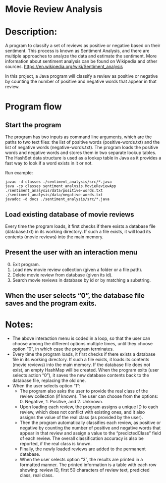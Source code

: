 # Movie Review Analysis

# Description:
A program to classify a set of reviews as positive or negative based on their sentiment. This process is known as Sentiment Analysis, and there are multiple approaches to analyze the data and estimate the sentiment. More information about sentiment analysis can be found on Wikipedia and other sources.
https://en.wikipedia.org/wiki/Sentiment_analysis 

In this project, a Java program will classify a review as positive or negative by counting the number of positive and negative words that appear in that review.  

# Program flow

## Start the program

The program has two inputs as command line arguments, which are the paths to two text files:  the list of positive words (positive-words.txt) and the list of negative words (negative-words.txt). The program loads the positive words and negative words and stores them in two separate lookup tables. The HashSet data structure is used as a lookup table in Java as it provides a fast way to look if a word exists in it or not.

Run example:

```
javac -d classes ./sentiment_analysis/src/*.java
java -cp classes sentiment_analysis.MovieReviewApp ./sentiment_analysis/data/positive-words.txt ./sentiment_analysis/data/negative-words.txt
javadoc -d docs ./sentiment_analysis/src/*.java
```
## Load existing database of movie reviews

Every time the program loads, it first checks if there exists a database file (database.txt) in its working directory. If such a file exists, it will load its contents (movie reviews) into the main memory.


## Present the user with an interaction menu

0. Exit program.
1. Load new movie review collection (given a folder or a file path).
2. Delete movie review from database (given its id).
3. Search movie reviews in database by id or by matching a substring.

## When the user selects “0”, the database file saves and the program exits.

# Notes: 

* The above interaction menu is coded in a loop, so that the user can choose among the different options multiple times, until they choose option “0”, in which case the program terminates.
* Every time the program loads, it first checks if there exists a database file in its working directory. If such a file exists, it loads its contents (movie reviews) into the main memory. If the database file does not exist, an empty HashMap will be created. When the program exits (user selects action “0”), it saves the new database contents back to the database file, replacing the old one.
* When the user selects option “1”:
  * The program also asks  the user to provide the real class of the review collection (if known). The user can choose from the options: 0. Negative, 1. Positive, and 2. Unknown. 
  * Upon loading each review, the program assigns a unique ID to each review, which does not conflict with existing ones, and it also assigns the value of the real class (as provided by the user). 
  * Then the program automatically classifies each review, as positive or negative by counting the number of positive and negative words that appear in that review and assign a value to the “predictedClass” field of each review. The overall classification accuracy is also be reported, if the real class is known.
  * Finally, the newly loaded reviews are added to the permanent database.
  * When the user selects option “3”, the results are printed in a formatted manner. The printed information is a table with each row showing: review ID, first 50 characters of review text, predicted class, real class.




